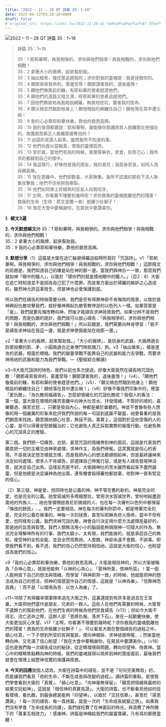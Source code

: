 ```yaml
---
title: "2022 – 11 – 28 QT 詩篇 35：1~18"
date: 2025-04-12T03:20:16+0800
draft: false
# original_url: https://cmtc.tw/2022-11-28-qt-%e8%a9%a9%e7%af%87-35%ef%bc%9a118
---
```


![2022 – 11 – 28 QT 詩篇 35：1~18](/images/qt.jpg  "2022 – 11 – 28 QT 詩篇 35：1~18")

> 詩篇 35：1~18
>
> 35：1 耶和華啊，與我相爭的，求你與他們相爭！與我相戰的，求你與他們相戰！  
> 35：2 拿著大小的盾牌，起來幫助我。  
> 35：3 抽出槍來，擋住那追趕我的；求你對我的靈魂說：我是拯救你的。  
> 35：4 願那尋索我命的，蒙羞受辱！願那謀害我的，退後羞愧！  
> 35：5 願他們像風前的糠，有耶和華的使者趕逐他們。  
> 35：6 願他們的道路又暗又滑，有耶和華的使者追趕他們。  
> 35：7 因他們無故地為我暗設網羅，無故地挖坑，要害我的性命。  
> 35：8 願災禍忽然臨到他身上！願他暗設的網纏住自己！願他落在其中遭災禍！  
> 35：9 我的心必靠耶和華快樂，靠他的救恩高興。  
> 35：10 我的骨頭都要說：耶和華啊，誰能像你救護困苦人脫離那比他強壯的，救護困苦窮乏人脫離那搶奪他的？  
> 35：11 凶惡的見證人起來，盤問我所不知道的事。  
> 35：12 他們向我以惡報善，使我的靈魂孤苦。  
> 35：13 至於我，當他們有病的時候，我便穿麻衣，禁食，刻苦己心；我所求的都歸到自己的懷中。  
> 35：14 我這樣行，好像他是我的朋友，我的弟兄；我屈身悲哀，如同人為母親哀痛。  
> 35：15 我在患難中，他們卻歡喜，大家聚集。我所不認識的那些下流人聚集攻擊我；他們不住地把我撕裂。  
> 35：16 他們如同席上好嬉笑的狂妄人向我咬牙。  
> 35：17 主啊，你看著不理要到幾時呢？求你救我的靈魂脫離他們的殘害！救我的生命（生命：原文是獨一者）脫離少壯獅子！  
> 35：18 我在大會中要稱謝你，在眾民中要讚美你。

**1.  經文3遍**

**2. 今天默想經文**詩 35：1 耶和華啊，與我相爭的，求你與他們相爭！與我相戰的，求你與他們相戰！  
35：2 拿著大小的盾牌，起來幫助我。  
35：9 我的心必靠耶和華快樂，靠他的救恩高興。

**3. 默想分享**（1）這篇是大衛在逃亡躲避掃羅追殺時所寫的「咒詛詩」。v1 「耶和華啊，與我相爭的，求你與他們相爭！與我相戰的，求你與他們相戰！」這節經文的前題是，我們知道自己的確是站在神的那一邊。當我們與神合一一致，那麼我們就如神「眼中的瞳人」，以致於「摸你們的就是摸祂眼中的瞳人。」（亞2：8）大衛在逃亡時知道並不是因為自己犯了什麼罪，而是單方面出於掃羅的嫉妒之心造成的，雖然神允許這事發生，但是神也必會保護到底。

所以我們在禱告的時候需要分辨，我們是否有得罪神卻不肯悔改的情景，以致於是神興起仇敵攻擊我們，就好像神興起仇敵管教悖逆的以色列人一樣。如果答案是「是」，我們就要先悔改轉向神，然後才能禱告求神拯救我們。如果分辨不是我們的問題，而是仇敵的詭計，我們就可以放心禱告：「與我相爭的，求你與他們相爭！與我相戰的，求你與他們相戰！」所以前題是，我們需要向林肯學習：「我不是禱告求神站在我這一邊，我是求神使我能站在祂那一邊。」

v2「拿著大小的盾牌，起來幫助我。」「大小的盾牌」，是防身的武器，大盾牌適合防禦投擲的箭、矛，小圓盾適合近身博鬥時抵擋刀、劍。v3「抽出槍來」，槍是進攻的武器，相當於標槍。我們的屬靈爭戰不能靠自己的武器和能力去爭戰，而要求神用祂的武器和能力為我們爭戰。—《聖經綜合解讀》

v3~8大衛咒詛詩的特色，我們以前也多次提過，好像大衛竟然在禱告時咒詛仇敵：「願那尋索我命的，蒙羞受辱！願那謀害我的，退後羞愧！」（v4）、「願他們像風前的糠，有耶和華的使者趕逐他們。」（v5）、「願災禍忽然臨到他身上！願他暗設的網纏住自己！願他落在其中遭災禍！」（v8）好像不像我們印象中的，應當「愛仇敵」、「為仇敵祝福禱告」，怎麼卻情緒化的咒詛仇敵呢？我個人的看法：  
第一個，當大衛在環境的痛苦患難中向神大吐苦水、抒發情緒，不管好的壞的，喜樂難過、痛苦忿怒…，只要是發自內心，神都是樂於垂聽的。神並不會像有些人想像的用一個嚴厲的形象來批評我們所說的每一句話到底屬不屬靈，祂更看重的是我們願意來找祂，願意跟祂傾心吐意，無話不談。事實上，這個對於這些受傷的人的心靈，是可以得著安慰跟醫治的；它也避免人真正採取實際的報復行動，也避免無心的咒詛真正的應驗。

第二個，我們把一切痛苦、忿怒、甚至咒詛的情緒帶到神的面前，這就是代表我們願意把一切的主權交由神來處理，求神作主，為我們伸冤。這其實就是信心的表現，不是我決定想怎樣就怎樣，而是我把內心的想法都傾倒給神，但是最終讓神來決定如何處理。很多人不肯禱告，卻選擇自己伸冤行惡，或是有人禱告發現神沒管，就決定自己出馬，這樣反而更不好。大衛跟神吐的苦水雖然看起來不盡然屬靈，但是他總是決定讓神為他出面，連有機會殺掃羅他都放棄，他對神一直有堅定的信心。

（2）第三個，神是愛，但同時也是公義的神。神不管在舊約新約，神是完全的愛，也是完全的公義。祂曾毀滅所多瑪蛾摩拉，曾用洪水毀滅世界，曾吩咐殺盡迦南地的外族人…，祂也曾憐憫拯救尼尼微城的人、也在每一次審判以色列中都保留「悔改的餘民」…。我們一定要相信，神在每次的審判刑罰中，都是帶著完全的愛，完全的公義在做事的。神每一次的拯救，甚至叫耶穌為世人捨命，當中不但有愛，也同樣有公義。我們求神咒詛仇敵，神會自行決定用什麼方法處理是最好的，那是祂的旨意與智慧。我們人類無法用小小的腦袋能夠侷限神一切偉大的作為、無法完全理解神所有的行事、我們太藐小、太有限，我們能做的，就是承認自己的無知，接受神的全知全能，並且全然信靠祂，人會錯，神卻永遠不會錯，不誤事。即使我們看不到，看不透，我們的信心仍然堅持相信祂。這就是大衛的信心，也盼望成為我們的信心。

v9「我的心必靠耶和華快樂，靠他的救恩高興。」大衛是相信神的，所以大衛被稱為「合神心意」，就是他能夠「以神的心為心」、「愛神所愛，恨神所惡」！當一個人能夠放下自己的想法與情緒，而學習「與神對齊一致」的時候，他就能把神的想法成為自己的想法，把神的情感當作自己的情感，這就是「以神為樂」、「信靠神而高興」！而不是「以環境為苦、以世人為樂」了。

v11~18除了有掃羅率領軍隊來追在大衛之外，這裏還提到有許多是過去在王宮裏，大衛把他們當作是朋友、兄弟的一群人。這些人在他們有需要的時候，大衛曾不遺餘力的幫助他們，在他們生病的時候為他們禁食禱告（v13）；但如今大衛不得志、流亡逃命之際，這群人卻「恩將仇報、落井下石」，聚在一起歡慶快樂，使大衛更加灰心失望。v17「主啊，你看著不理要到幾時呢？求你救我的靈魂脫離他們的殘害！救我的生命脫離少壯獅子！」、可以看見大衛在整個禱告的過程之中，傾心吐意，一下子想到所受的苦與冤屈，便向神傾訴、求神拯救伸冤…；然後當他轉向神，又充滿了信心盼望：「我在大會中要稱謝你，在眾民中要讚美你。」（v18）這也是我們每一次禱告成功的秘訣，從定睛環境與問題，轉向仰望神、倚靠神。當心中的眼睛焦點轉向神的時候，我們的靈魂就得以飛昇到神的寶座面前，最後我們就會在環境上經歷神信實的保護與搭救。

**4. 今天的回應**我個人認為，大衛在詩篇中的禱告，並不是「句句完美無瑕」的，而是讓我們看見「他的生命，不斷在成長與改變的過程」。讀詩篇的重點，是使我們學會看到大衛的「真實」、「傾心吐意」、「向神毫無保留」、「願意把情緒與最終的結果交託給神」，這就是「相信神的真實見證」。大衛的詩篇，也不斷看見他如何從看環境、看仇敵，到最後總是能夠「仰望神」，以致於「交託信靠」，甚至於「感恩讚美」！每一次的禱告、每一首詩篇，就是一次的「生命成長蛻變之旅」。如果我們沒有學會「生命成長的功課」，我們就枉費了在神面前的時光，與浪費了神所賜下的「萬事互相效力」！感謝神，詩篇是神賜給我們的屬靈寶藏，凡有耳的都應當聽！